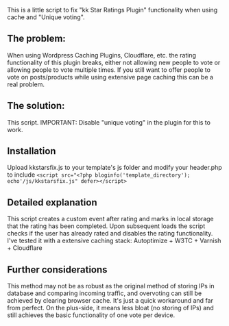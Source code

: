 This is a little script to fix "kk Star Ratings Plugin" functionality when using cache and "Unique voting".

## The problem:
When using Wordpress Caching Plugins, Cloudflare, etc. the rating functionality of this plugin breaks, either not allowing new people to vote or allowing people to vote multiple times. If you still want to offer people to vote on posts/products while using extensive page caching this can be a real problem.

## The solution:
This script.
IMPORTANT: Disable "unique voting" in the plugin for this to work.

## Installation
Upload kkstarsfix.js to your template's js folder and modify your header.php to include ```<script src="<?php bloginfo('template_directory'); echo'/js/kkstarsfix.js" defer></script>```

## Detailed explanation
This script creates a custom event after rating and marks in local storage that the rating has been completed. Upon subsequent loads the script checks if the user has already rated and disables the rating functionality. I've tested it with a extensive caching stack: Autoptimize + W3TC + Varnish + Cloudflare 

## Further considerations
This method may not be as robust as the original method of storing IPs in database and comparing incoming traffic, and overvoting can still be achieved by clearing browser cache. It's just a quick workaround and far from perfect. On the plus-side, it means less bloat (no storing of IPs) and still achieves the basic functionality of one vote per device.
